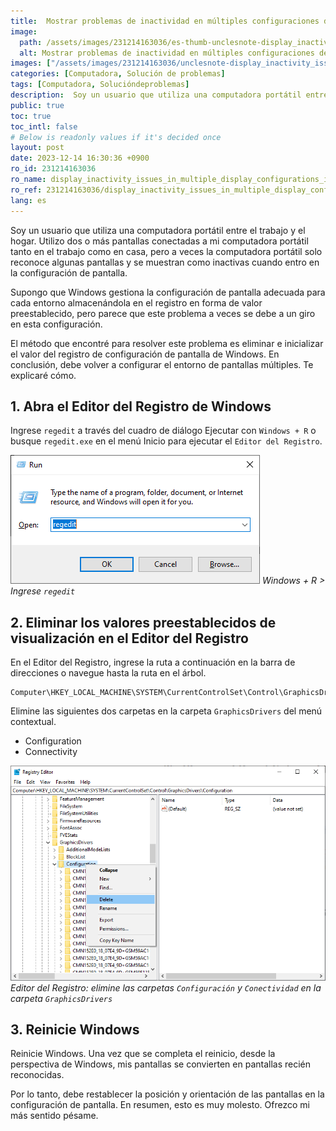 ```yaml
---
title:  Mostrar problemas de inactividad en múltiples configuraciones de pantalla en Windows 10
image:
  path: /assets/images/231214163036/es-thumb-unclesnote-display_inactivity_issues_in_multiple_display_configurations_in_windows_10.png
  alt: Mostrar problemas de inactividad en múltiples configuraciones de pantalla en Windows 10
images: ["/assets/images/231214163036/unclesnote-display_inactivity_issues_in_multiple_display_configurations_in_windows_10-windows_+_r_enter_regedit.png", "/assets/images/231214163036/unclesnote-display_inactivity_issues_in_multiple_display_configurations_in_windows_10-registry_editor-remove_the_configuration_and_connectivity_folders_in_the_graphicsdrivers_folder.png"]
categories: [Computadora, Solución de problemas]
tags: [Computadora, Solucióndeproblemas]
description:  Soy un usuario que utiliza una computadora portátil entre el trabajo y el hogar. Utilizo dos o más pantallas conectadas a mi computadora portátil tanto en el
public: true
toc: true
toc_intl: false
# Below is readonly values if it's decided once
layout: post
date: 2023-12-14 16:30:36 +0900
ro_id: 231214163036
ro_name: display_inactivity_issues_in_multiple_display_configurations_in_windows_10
ro_ref: 231214163036/display_inactivity_issues_in_multiple_display_configurations_in_windows_10
lang: es
---
```

Soy un usuario que utiliza una computadora portátil entre el trabajo y el hogar. Utilizo dos o más pantallas conectadas a mi computadora portátil tanto en el trabajo como en casa, pero a veces la computadora portátil solo reconoce algunas pantallas y se muestran como inactivas cuando entro en la configuración de pantalla.  

Supongo que Windows gestiona la configuración de pantalla adecuada para cada entorno almacenándola en el registro en forma de valor preestablecido, pero parece que este problema a veces se debe a un giro en esta configuración.  

El método que encontré para resolver este problema es eliminar e inicializar el valor del registro de configuración de pantalla de Windows. En conclusión, debe volver a configurar el entorno de pantallas múltiples. Te explicaré cómo.  
## 1. Abra el Editor del Registro de Windows
Ingrese `regedit` a través del cuadro de diálogo Ejecutar con `Windows + R` o busque `regedit.exe` en el menú Inicio para ejecutar el `Editor del Registro`.  

![Windows + R > Ingrese `regedit`](/assets/images/231214163036/unclesnote-display_inactivity_issues_in_multiple_display_configurations_in_windows_10-windows_+_r_enter_regedit.png)
_Windows + R > Ingrese `regedit`_

## 2. Eliminar los valores preestablecidos de visualización en el Editor del Registro
En el Editor del Registro, ingrese la ruta a continuación en la barra de direcciones o navegue hasta la ruta en el árbol.  

```
Computer\HKEY_LOCAL_MACHINE\SYSTEM\CurrentControlSet\Control\GraphicsDrivers
```
Elimine las siguientes dos carpetas en la carpeta `GraphicsDrivers` del menú contextual.  
- Configuration
- Connectivity


![Editor del Registro: elimine las carpetas `Configuración` y `Conectividad` en la carpeta `GraphicsDrivers`](/assets/images/231214163036/unclesnote-display_inactivity_issues_in_multiple_display_configurations_in_windows_10-registry_editor-remove_the_configuration_and_connectivity_folders_in_the_graphicsdrivers_folder.png)
_Editor del Registro: elimine las carpetas `Configuración` y `Conectividad` en la carpeta `GraphicsDrivers`_

## 3. Reinicie Windows
Reinicie Windows. Una vez que se completa el reinicio, desde la perspectiva de Windows, mis pantallas se convierten en pantallas recién reconocidas.  

Por lo tanto, debe restablecer la posición y orientación de las pantallas en la configuración de pantalla. En resumen, esto es muy molesto. Ofrezco mi más sentido pésame.  

